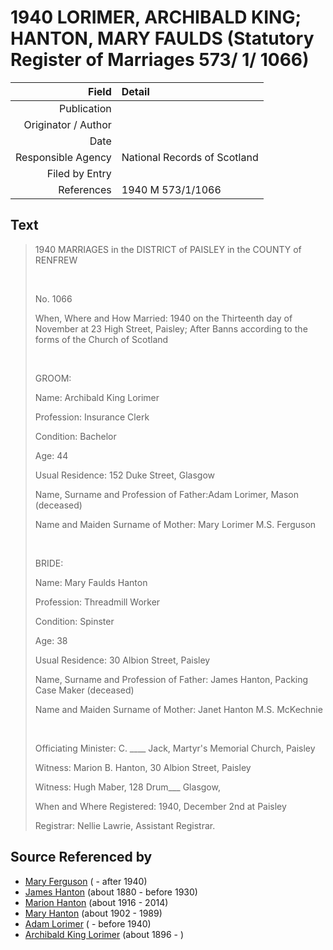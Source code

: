 ﻿---
layout: page
permalink: /sources/s31255262
---

# 1940 LORIMER, ARCHIBALD KING; HANTON, MARY FAULDS (Statutory Register of Marriages 573/ 1/ 1066)

Field | Detail
---:|:---
Publication | 
Originator / Author | 
Date | 
Responsible Agency | National Records of Scotland
Filed by Entry | 
References | 1940 M 573/1/1066

## Text

> 1940 MARRIAGES in the DISTRICT of PAISLEY in the COUNTY of RENFREW
>
> <br/>
>
> No. 1066
>
> When, Where and How Married: 1940 on the Thirteenth day of November at 23 High Street, Paisley; After Banns according to the forms of the Church of Scotland
>
> <br/>
>
> GROOM:
>
> Name: Archibald King Lorimer
>
> Profession: Insurance Clerk
>
> Condition: Bachelor
>
> Age: 44
>
> Usual Residence: 152 Duke Street, Glasgow
>
> Name, Surname and Profession of Father:Adam Lorimer, Mason (deceased)
>
> Name and Maiden Surname of Mother: Mary Lorimer M.S. Ferguson
>
> <br/>
>
> BRIDE:
>
> Name: Mary Faulds Hanton
>
> Profession: Threadmill Worker
>
> Condition: Spinster
>
> Age: 38
>
> Usual Residence: 30 Albion Street, Paisley
>
> Name, Surname and Profession of Father: James Hanton, Packing Case Maker (deceased)
>
> Name and Maiden Surname of Mother: Janet Hanton M.S. McKechnie
>
> <br/>
>
> Officiating Minister: C. ____ Jack, Martyr's Memorial Church, Paisley
>
> Witness: Marion B. Hanton, 30 Albion Street, Paisley
>
> Witness: Hugh Maber, 128 Drum___ Glasgow,
>
> When and Where Registered: 1940, December 2nd at Paisley
>
> Registrar: Nellie Lawrie, Assistant Registrar.
>

## Source Referenced by

* [Mary Ferguson](../people/@12092730@-mary-ferguson-b-d1940.md) ( - after 1940)
* [James Hanton](../people/@71830064@-james-hanton-b1880-d1930.md) (about 1880 - before 1930)
* [Marion Hanton](../people/@27083581@-marion-hanton-b1916-d2014.md) (about 1916 - 2014)
* [Mary Hanton](../people/@24857040@-mary-hanton-b1902-d1989.md) (about 1902 - 1989)
* [Adam Lorimer](../people/@89082174@-adam-lorimer-b-d1940.md) ( - before 1940)
* [Archibald King Lorimer](../people/@37201190@-archibald-king-lorimer-b1896-d.md) (about 1896 - )
